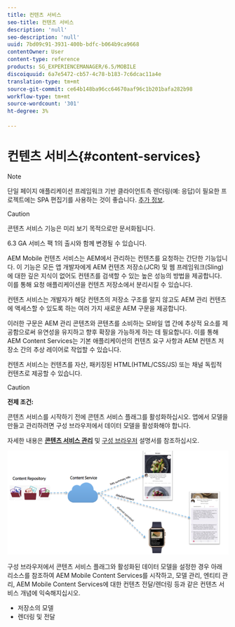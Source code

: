 ```yaml
---
title: 컨텐츠 서비스
seo-title: 컨텐츠 서비스
description: 'null'
seo-description: 'null'
uuid: 7bd09c91-3931-400b-bdfc-b064b9ca9668
contentOwner: User
content-type: reference
products: SG_EXPERIENCEMANAGER/6.5/MOBILE
discoiquuid: 6a7e5472-cb57-4c78-b183-7c6dcac11a4e
translation-type: tm+mt
source-git-commit: ce64b148ba96cc64670aaf96c1b201bafa282b98
workflow-type: tm+mt
source-wordcount: '301'
ht-degree: 3%

---
```



# 컨텐츠 서비스{#content-services}

>[!NOTE]
>
>단일 페이지 애플리케이션 프레임워크 기반 클라이언트측 렌더링(예: 응답)이 필요한 프로젝트에는 SPA 편집기를 사용하는 것이 좋습니다. [추가 정보](/help/sites-developing/spa-overview.md).

>[!CAUTION]
>
>콘텐츠 서비스 기능은 미리 보기 목적으로만 문서화됩니다.
>
>6.3 GA 서비스 팩 1의 출시와 함께 변경될 수 있습니다.

AEM Mobile 컨텐츠 서비스는 AEM에서 관리하는 컨텐츠를 요청하는 간단한 기능입니다. 이 기능은 모든 앱 개발자에게 AEM 컨텐츠 저장소(JCR) 및 웹 프레임워크(Sling)에 대한 깊은 지식이 없어도 컨텐츠를 검색할 수 있는 높은 성능의 방법을 제공합니다. 이를 통해 요청 애플리케이션을 컨텐츠 저장소에서 분리시킬 수 있습니다.

컨텐츠 서비스는 개발자가 해당 컨텐츠의 저장소 구조를 알지 않고도 AEM 관리 컨텐츠에 액세스할 수 있도록 하는 여러 가지 새로운 AEM 구문을 제공합니다.

이러한 구문은 AEM 관리 콘텐츠와 콘텐츠를 소비하는 모바일 앱 간에 추상적 요소를 제공함으로써 유연성을 유지하고 향후 확장을 가능하게 하는 데 필요합니다. 이를 통해 AEM Content Services는 기본 애플리케이션의 컨텐츠 요구 사항과 AEM 컨텐츠 저장소 간의 추상 레이어로 작업할 수 있습니다.

컨텐츠 서비스는 컨텐츠를 자산, 패키징된 HTML(HTML/CSS/JS) 또는 채널 독립적 컨텐츠로 제공할 수 있습니다.

>[!CAUTION]
>
>**전제 조건:**
>
>콘텐츠 서비스를 시작하기 전에 콘텐츠 서비스 플래그를 활성화하십시오. 앱에서 모델을 만들고 관리하려면 구성 브라우저에서 데이터 모델을 활성화해야 합니다.
>
>자세한 내용은 **[콘텐츠 서비스 관리](/help/mobile/developing-content-services.md)** 및 [구성 브라우저](/help/sites-administering/configurations.md) 설명서를 참조하십시오.

![chlimage_1-143](assets/chlimage_1-143.png)

구성 브라우저에서 콘텐츠 서비스 플래그와 활성화된 데이터 모델을 설정한 경우 아래 리소스를 참조하여 AEM Mobile Content Services를 시작하고, 모델 관리, 엔티티 관리, AEM Mobile Content Services에 대한 컨텐츠 전달/렌더링 등과 같은 컨텐츠 서비스 개념에 익숙해지십시오.

* 저장소의 모델
* 렌더링 및 전달
